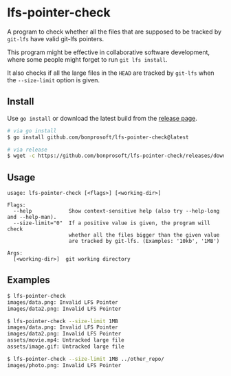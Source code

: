 # lfs-pointer-check

A program to check whether all the files that are supposed to be tracked by `git-lfs` have valid git-lfs pointers.

This program might be effective in collaborative software development, where some people might forget to run `git lfs install`.

It also checks if all the large files in the `HEAD` are tracked by `git-lfs` when the `--size-limit` option is given.

## Install

Use `go install` or download the latest build from the [release page](https://github.com/bonprosoft/lfs-pointer-check/releases).

```sh
# via go install
$ go install github.com/bonprosoft/lfs-pointer-check@latest

# via release
$ wget -c https://github.com/bonprosoft/lfs-pointer-check/releases/download/0.0.1/lfs_pointer_check_linux_amd64.tar.gz -O - | tar -xzv
```

## Usage

```
usage: lfs-pointer-check [<flags>] [<working-dir>]

Flags:
  --help            Show context-sensitive help (also try --help-long and --help-man).
  --size-limit="0"  If a positive value is given, the program will check
                    whether all the files bigger than the given value
                    are tracked by git-lfs. (Examples: '10kb', '1MB')

Args:
  [<working-dir>]  git working directory
```


## Examples

```sh
$ lfs-pointer-check
images/data.png: Invalid LFS Pointer
images/data2.png: Invalid LFS Pointer

$ lfs-pointer-check --size-limit 1MB
images/data.png: Invalid LFS Pointer
images/data2.png: Invalid LFS Pointer
assets/movie.mp4: Untracked large file
assets/image.gif: Untracked large file

$ lfs-pointer-check --size-limit 1MB ../other_repo/
images/photo.png: Invalid LFS Pointer
```
